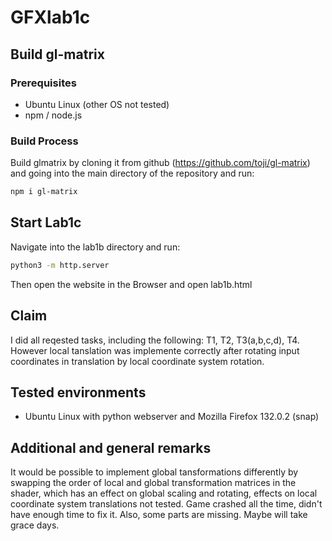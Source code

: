 # GFXlab1c
## Build gl-matrix
### Prerequisites
- Ubuntu Linux (other OS not tested)
- npm / node.js
### Build Process
Build glmatrix by cloning it from github (https://github.com/toji/gl-matrix) and going into the main directory of the repository and run: 
```bash
npm i gl-matrix
```
## Start Lab1c
Navigate into the lab1b directory and run:
```bash
python3 -m http.server
```
Then open the website in the Browser and open lab1b.html

## Claim
I did all reqested tasks, including the following: T1, T2, T3(a,b,c,d), T4.
However local tanslation was implemente correctly after rotating input coordinates in translation by local coordinate system rotation.

## Tested environments
- Ubuntu Linux with python webserver and Mozilla Firefox 132.0.2 (snap)

## Additional and general remarks
It would be possible to implement global tansformations differently by swapping the order of local and global transformation matrices in the shader, which has an effect on global scaling and rotating, effects on local coordinate system translations not tested. Game crashed all the time, didn't have enough time to fix it. Also, some parts are missing. Maybe will take grace days.